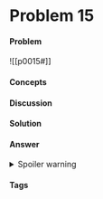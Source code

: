 # Problem 15
#### Problem
![[p0015#]]
#### Concepts
#### Discussion
#### Solution
#### Answer
<details><summary>Spoiler warning</summary>$ANSWER</details>


#### Tags